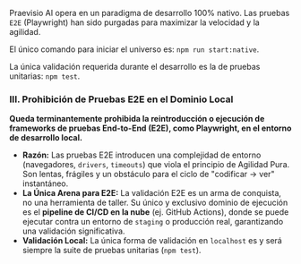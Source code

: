 Praevisio AI opera en un paradigma de desarrollo 100% nativo. Las pruebas `E2E` (Playwright) han sido purgadas para maximizar la velocidad y la agilidad.

El único comando para iniciar el universo es: `npm run start:native`.

La única validación requerida durante el desarrollo es la de pruebas unitarias: `npm test`.

### III. Prohibición de Pruebas E2E en el Dominio Local

**Queda terminantemente prohibida la reintroducción o ejecución de frameworks de pruebas End-to-End (E2E), como Playwright, en el entorno de desarrollo local.**

- **Razón:** Las pruebas E2E introducen una complejidad de entorno (navegadores, `drivers`, `timeouts`) que viola el principio de Agilidad Pura. Son lentas, frágiles y un obstáculo para el ciclo de "codificar -> ver" instantáneo.
- **La Única Arena para E2E:** La validación E2E es un arma de conquista, no una herramienta de taller. Su único y exclusivo dominio de ejecución es el **pipeline de CI/CD en la nube** (ej. GitHub Actions), donde se puede ejecutar contra un entorno de `staging` o producción real, garantizando una validación significativa.
- **Validación Local:** La única forma de validación en `localhost` es y será siempre la suite de pruebas unitarias (`npm test`).